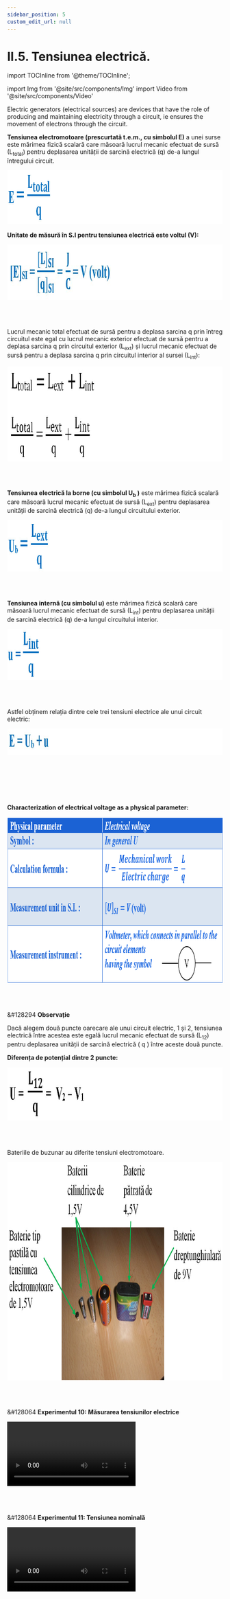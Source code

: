 ```yaml
---
sidebar_position: 5
custom_edit_url: null
---
```


# II.5. Tensiunea electrică.



import TOCInline from '@theme/TOCInline';

<TOCInline toc={toc} />



import Img from '@site/src/components/Img'
import Video from '@site/src/components/Video'


<div class="alert alert--primary" role="alert">

Electric generators (electrical sources) are devices that have the role of producing and maintaining electricity through a circuit, ie ensures the movement of electrons through the circuit.

</div>


<div class="alert alert--primary" role="alert">


**Tensiunea electromotoare (prescurtată t.e.m., cu simbolul E)** a unei surse este mărimea fizică scalară care măsoară lucrul mecanic efectuat de sursă (L<sub>total</sub>) pentru deplasarea unității de sarcină electrică (q) de-a lungul întregului circuit.

<Img className="img-responsive4" src="fizica/clasa8/capitolul2/2_2_2_Poza0bis_FormulaTensiuniiElectromotoare.jpg" width="1000" height="125" lazy={false} />

**Unitate de măsură în S.I pentru tensiunea electrică este voltul (V):**

<Img className="img-responsive4" src="fizica/clasa8/capitolul2/2_2_2_Poza0bis2_UnitateaDeMasuraATensiuniiElectromotoare_vers2.jpg" width="1000" height="129" lazy={false} />


</div>


<br></br>


<div class="alert alert--primary" role="alert">

Lucrul mecanic total efectuat de sursă pentru a deplasa sarcina q prin întreg circuitul este egal cu lucrul mecanic exterior efectuat de sursă pentru a deplasa sarcina q prin circuitul exterior (L<sub>ext</sub>) și lucrul mecanic efectuat de sursă pentru a deplasa sarcina q prin circuitul interior al sursei (L<sub>int</sub>):



<Img className="img-responsive4" src="fizica/clasa8/capitolul2/2_2_2_Poza0bis3_LucruMecanicSursa_vers2.jpg" width="1000" height="221" lazy={false} />

</div>

<br></br>

<div class="alert alert--primary" role="alert">

**Tensiunea electrică la borne (cu simbolul U<sub>b</sub> )** este mărimea fizică scalară care măsoară lucrul mecanic efectuat de sursă (L<sub>ext</sub>) pentru deplasarea unității de sarcină electrică (q) de-a lungul circuitului exterior.

<Img className="img-responsive4" src="fizica/clasa8/capitolul2/2_2_2_Poza0bis4_TenisuneaLaBorne.jpg" width="1000" height="120" lazy={false} />



</div>



<br></br>

<div class="alert alert--primary" role="alert">

**Tensiunea internă (cu simbolul u)** este mărimea fizică scalară care măsoară lucrul mecanic efectuat de sursă (L<sub>int</sub>) pentru deplasarea unității de sarcină electrică (q) de-a lungul circuitului interior.


<Img className="img-responsive4" src="fizica/clasa8/capitolul2/2_2_2_Poza0bis5_TenisuneaInterna.jpg" width="1000" height="119" lazy={false} />



</div>



<br></br>

<div class="alert alert--primary" role="alert">


Astfel obținem relația dintre cele trei tensiuni electrice ale unui circuit electric:

<Img className="img-responsive4" src="fizica/clasa8/capitolul2/2_2_2_Poza0bis5_2_RelatiaDintreCele3TensiuneiElectrice.jpg" width="1000" height="62" />



</div>


<br></br>





<br></br>


<div class="alert alert--primary" role="alert">

**Characterization of electrical voltage as a physical parameter:**


<Img className="img-responsive4" src="fizica/clasa8/capitolul2/II-5-electrokinetic-electrical-voltage-picture1-characterization-of-electrical-voltage-as-physical-parameter.png" width="1000" height="387" />


</div>



<br></br>




<div class="alert alert--secondary" role="alert">

&#128294 **Observație**


Dacă alegem două puncte oarecare ale unui circuit electric, 1 și 2, tensiunea electrică între acestea este egală lucrul mecanic efectuat de sursă (L<sub>12</sub>) pentru deplasarea unității de sarcină electrică ( q ) între aceste două puncte.

**Diferența de potențial dintre 2 puncte:**

<Img className="img-responsive4" src="fizica/clasa8/capitolul2/2_2_2_Poza1bis_FormulaDiferentaDePotential.jpg" width="1000" height="125" />




</div>





<br></br>


<div class="alert alert--warning" role="alert">

Bateriile de buzunar au diferite tensiuni electromotoare.


<Img className="img-responsive4" src="fizica/clasa8/capitolul2/2_2_2_Poza2_ExempleBateriiBuzunar.jpg" width="1000" height="509" />




</div>



<br></br>





<div class="alert alert--success" role="alert">

&#128064 **Experimentul 10: Măsurarea tensiunilor electrice**



<Video src="https://www.youtube.com/embed/VfEjn0WeAqg" />



**Materiale necesare:**   
Baterie electrică, bec, fire de legătură, întrerupător, voltmetru.

<br></br>


**Descrierea experimentului:**
- Leagă în serie bateria electrică, becul, firele de legătură și întrerupătorul.
- Leagă în paralel bornele voltmetrului la sursă, cu întrerupătorul deschis.
  > Când legăm în paralel voltmetrul la bornele sursei, cu circuitul deschis, măsurăm tensiunea electromotoare a sursei (E).


<Img className="img-responsive5" src="fizica/clasa8/capitolul2/2_2_2_Poza3_Experiment10_CircuitDeschis_vers2.jpg" width="1000" height="623" />


<br></br>
<br></br>

- Închide întrerupătorul.
- Ce observi ?
  > La închiderea întrerupătorului, când legăm în paralel voltmetrul la bornele sursei, cu circuitul închis, măsurăm tensiunea la bornele circuitului exterior (Ub).

<Img className="img-responsive5" src="fizica/clasa8/capitolul2/2_2_2_Poza4_Experiment10_CircuitInchis_vers2.jpg" width="1000" height="611" />

<br></br>
<br></br>

- Leagă în paralel bornele voltmetrului la bornele becului, cu întrerupătorul închis.
  > Când legăm în paralel voltmetrul la bornele becului, cu circuitul închis, măsurăm tensiunea la bornele becului (U<sub>bec</sub>) .

<Img className="img-responsive5" src="fizica/clasa8/capitolul2/2_2_2_Poza5_Experiment10_CircuitBec_vers2.jpg" width="1000" height="438" />





**Concluzia experimentului:**

Relația care exprimă bilanțul tensiunilor într-un circuit este:

**E = U<sub>b</sub> + u**

Experimental se poate determina numai tensiunea electromotoare a sursei (E) și tensiunea la bornele circuitului exterior (U<sub>b</sub>).

Tensiunea internă (u) se determină din formula tensiunilor:

**u = E - U<sub>b</sub>**





</div>



<br></br>






<div class="alert alert--success" role="alert">

&#128064 **Experimentul 11: Tensiunea nominală**


<Video src="https://www.youtube.com/embed/_4405HL3G00" />



**Materiale necesare:**   
Baterii electrice de 1,5 V, 4,5 V și 9 V, bec de 3,5 V, fire de legătură.

<br></br>

**Descrierea experimentului:**
- Leagă becul la bornele bateriei de 1,5 V.
- Cum luminează becul ?
  > Când legăm un bec cu tensiunea nominală de 3,5 V la o baterie de 1,5 V, becul luminează slab.
- Leagă becul la bornele bateriei de 3 V.
- Cum luminează becul ?
  > Când legăm un bec cu tensiunea nominală de 3,5 V la o baterie de 3 V, becul luminează normal.
- Leagă becul la bornele bateriei de 9 V.
- Cum luminează becul ?
  > Când legăm un bec cu tensiunea nominală de 3,5 V la o baterie de 9 V, becul luminează puternic.


<br></br>



**Concluzia experimentului:**   
Pe orice consumator scrie tensiunea lui nominală, pentru care a fost construit.   
Dacă alimentăm consumatorul la o tensiune mai mică decât cea înscrisă pe el, el va funcționa mai slab. S    
Orice consumator trebuie alimentat la o tensiune egală cu cea nominală, pentru o funcționare normală (optimă).    
Dacă alimentăm consumatorul la o tensiune mai mare decât cea înscrisă pe el, el se poate deteriora.

</div>








 